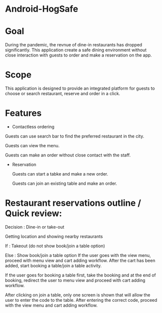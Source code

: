 # Android-HogSafe

# Goal

During the pandemic, the revnue of dine-in restaurants has dropped significantly. This application create a safe dining environment without close interaction with guests to order and make a reservation on the app.

# Scope

This application is designed to provide an integrated platform for guests to choose or search restaurant, reserve and order in a click.

# Features

* Contactless ordering

 Guests can use search bar to find the preferred restaurant in the city.

 Guests can view the menu.

 Guests can make an order without close contact with the staff.

* Reservation

  Guests can start a tabke and make a new order.

  Guests can join an existing table and make an order.

# Restaurant reservations outline / Quick review:

Decision : Dine-in or take-out

Getting location and showing nearby restaurants

If : Takeout (do not show book/join a table option)

Else : Show book/join a table option
If the user goes with the view menu, proceed with menu view and cart adding workflow. After the cart has been added, start booking a table/join a table activity.

If the user goes for booking a table first, take the booking and at the end of booking, redirect the user to menu view and proceed with cart adding workflow.

After clicking on join a table, only one screen is shown that will allow the user to enter the code to the table. After entering the correct code, proceed with the view menu and cart adding workflow.


